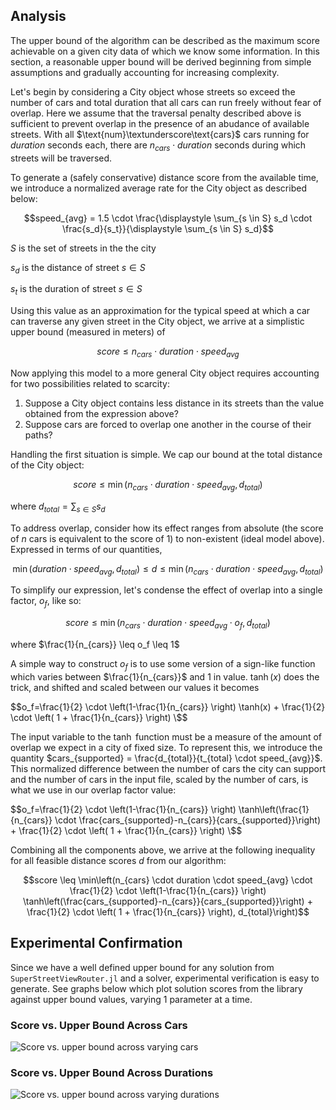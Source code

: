 ## Analysis

The upper bound of the algorithm can be described as the maximum score achievable on a given city data of which we know some 
information. In this section, a reasonable upper bound will be derived beginning from simple assumptions and gradually accounting
for increasing complexity.

Let's begin by considering a City object whose streets so exceed the number of cars and total duration that all cars can run freely 
without fear of overlap. Here we assume that the traversal penalty described above is sufficient to prevent overlap in the presence 
of an abudance of available streets. With all $\text{num}\textunderscore\text{cars}$ cars running for $duration$ 
seconds each, there are $n_{cars} \cdot duration$ seconds during which 
streets will be traversed.

To generate a (safely conservative) distance score from the available time, we introduce a normalized average rate for the City object as described below:

$$speed_{avg} = 1.5 \cdot \frac{\displaystyle \sum_{s \in S} s_d \cdot \frac{s_d}{s_t}}{\displaystyle \sum_{s \in S} s_d}$$

$S$ is the set of streets in the the city

$s_d$ is the distance of street $s \in S$

$s_t$ is the duration of street $s \in S$

Using this value as an approximation for the typical speed at which a car can traverse any given street in the City object, we arrive 
at a simplistic upper bound (measured in meters) of

$$score \leq n_{cars} \cdot duration \cdot speed_{avg}$$

Now applying this model to a more general City object requires accounting for two possibilities related to scarcity:

1. Suppose a City object contains less distance in its streets than the value obtained from the expression above?
2. Suppose cars are forced to overlap one another in the course of their paths?

Handling the first situation is simple. We cap our bound at the total distance of the City object:

$$score \leq \min(n_{cars} \cdot duration \cdot speed_{avg}, d_{total})$$

where $d_{total}=\sum_{s \in S} s_d$

To address overlap, consider how its effect ranges from absolute (the score of $n$ cars is equivalent to the score of 
$1$) to non-existent (ideal model above). Expressed in terms of our quantities,

$$ \min(duration \cdot speed_{avg}, 
d_{total}) \leq d \leq \min(n_{cars} \cdot duration \cdot speed_{avg}, d_{total}) $$

To simplify our expression, let's condense the effect of overlap into a single factor, $o_f$, like so:

$$score \leq \min(n_{cars} \cdot duration \cdot speed_{avg} \cdot o_f, d_{total})$$

where $\frac{1}{n_{cars}} \leq o_f \leq 1$

A simple way to construct $o_f$ is to use some version of a sign-like function which varies between $\frac{1}{n_{cars}}$ and $1$ in value. $\tanh(x)$ does the trick, and shifted and scaled between our values it becomes

$$o_f=\frac{1}{2} \cdot \left(1-\frac{1}{n_{cars}} \right) \tanh(x) + \frac{1}{2} \cdot \left( 1 + \frac{1}{n_{cars}} \right) \$$

The input variable to the $\tanh$ function must be a measure of the amount of overlap we expect in a city of fixed size. To represent this, we introduce the quantity $cars_{supported} = \frac{d_{total}}{t_{total} \cdot speed_{avg}}$. This normalized difference between the number of cars the
city can support and the number of cars in the input file, scaled by the number of cars, is what we use in our overlap factor value:

$$o_f=\frac{1}{2} \cdot \left(1-\frac{1}{n_{cars}} \right) \tanh\left(\frac{1}{n_{cars}} \cdot \frac{cars_{supported}-n_{cars}}{cars_{supported}}\right) + \frac{1}{2} \cdot \left( 1 + \frac{1}{n_{cars}} \right) \$$

Combining all the components above, we arrive at the following inequality for all feasible distance scores $d$ from our algorithm:

$$score \leq \min\left(n_{cars} \cdot duration \cdot speed_{avg} \cdot \frac{1}{2} \cdot \left(1-\frac{1}{n_{cars}} \right) \tanh\left(\frac{cars_{supported}-n_{cars}}{cars_{supported}}\right) + \frac{1}{2} \cdot \left( 1 + \frac{1}{n_{cars}} \right), d_{total}\right)$$

## Experimental Confirmation

Since we have a well defined upper bound for any solution from `SuperStreetViewRouter.jl` and a solver, experimental verification is easy to generate. See graphs below which plot solution scores from the library against upper bound values, varying $1$ parameter at a time.

### Score vs. Upper Bound Across Cars

![Score vs. upper bound across varying cars](../images/car_plot.png)

### Score vs. Upper Bound Across Durations

![Score vs. upper bound across varying durations](../images/duration_plot.png)
